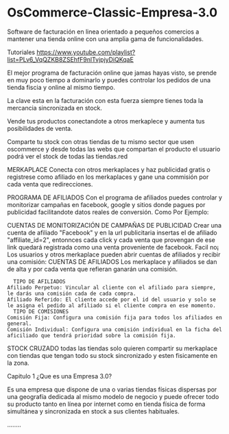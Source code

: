 # OsCommerce-Classic-Empresa-3.0

Software de facturación en linea orientado a pequeños comercios a mantener una tienda online con una amplia gama de funcionalidades.

Tutoriales
https://www.youtube.com/playlist?list=PLv6_VqQZKB8ZSEhfF9nlTvjpjyDiQKqaE

El mejor programa de facturación online que jamas hayas visto, se prende en muy poco tiempo a dominarlo y puedes controlar los pedidos de una tienda fiscia y online al mismo tiempo.

La clave esta en la facturación con esta fuerza siempre tienes toda la mercancia sincronizada en stock.

Vende tus productos conectandote a otros merkaplece y aumenta tus posibilidades de venta.

Comparte tu stock con otras tiendas de tu mismo sector que usen oscommerce y desde todas las webs que compartan el producto el usuario podrá ver el stock de todas las tiendas.red

MERKAPLACE
Conecta con otros merkaplaces y haz publicidad gratis o registrese como afiliado en los merkaplaces y gane una commisión por cada venta que redirecciones.

PROGRAMA DE AFILIADOS
Con el programa de afiliados puedes controlar y monitorizar campañas en facebook, google y sitios donde pagues por publicidad facilitandote datos reales de conversión.
Como Por Ejemplo:

CUENTAS DE MONITORIZACIÓN DE CAMPAÑAS DE PUBLICIDAD
  Crear una cuenta de afiliado "Facebook" y en la url publicitaria insertas el 
  de afiliado "affiliate_id=2", entonnces cada click y cada venta que provengan de ese link quedará registrada como una venta proveniente de facebook. Facil no¡
  Los usuarios y otros merkaplace pueden abrir cuentas de afiliados y recibir una comisión:
CUENTAS DE AFILIADOS
  Los merkaplace y afiliados se dan de alta y por cada venta que refieran ganarán una comisión.
  
      TIPO DE AFILIADOS
    Afiliado Perpetuo: Vincular al cliente con el afiliado para siempre, le darás una comisión cada de cada compra.
    Afiliado Referido: El cliente accede por el id del usuario y solo se le asigna el pedido al afiliado si el cliente compra en ese momento.
      TIPO DE COMISIONES
    Comisión Fija: Configura una comisión fija para todos los afiliados en general.
    Comisión Individual: Configura una comisión individual en la ficha del aficiliado que tendrá prioridad sobre la comisión fija.
    
    
STOCK CRUZADO todas las tiendas solo quieren compartir su merkaplace con tiendas que tengan todo su stock sincronizado y esten fisicamente en la zona.

Capitulo 1 ¿Que es una Empresa 3.0?

Es una empresa que dispone de una o varias tiendas físicas dispersas por una geografía dedicada al mismo modelo de negocio y puede ofrecer todo su producto tanto en línea por internet como en tienda física de forma simultánea y sincronizada en stock a sus clientes habituales.

........
